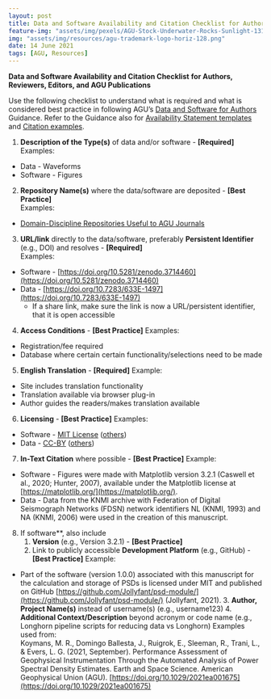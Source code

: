 ```yaml
---
layout: post
title: Data and Software Availability and Citation Checklist for Authors, Reviewers, Editors, and AGU Publications
feature-img: "assets/img/pexels/AGU-Stock-Underwater-Rocks-Sunlight-1314x400.jpg"
img: "assets/img/resources/agu-trademark-logo-horiz-128.png"
date: 14 June 2021
tags: [AGU, Resources]
---
```



**Data and Software Availability and Citation Checklist**
**for Authors, Reviewers, Editors, and AGU Publications**

Use the following checklist to understand what is required and what is considered best practice in following AGU’s [Data and Software for Authors](https://www.agu.org/Publish-with-AGU/Publish/Author-Resources/Data-and-Software-for-Authors) Guidance. Refer to the Guidance also for [Availability Statement templates](https://www.agu.org/Publish-with-AGU/Publish/Author-Resources/Data-and-Software-for-Authors#availability) and [Citation examples](https://www.agu.org/Publish-with-AGU/Publish/Author-Resources/Data-and-Software-for-Authors#citation). 


1. **Description of the Type(s)** of data and/or software - **[Required]**  
Examples:  
* Data - Waveforms
* Software - Figures
2. **Repository Name(s)** where the data/software are deposited - **[Best Practice]**  
Examples:  
* [Domain-Discipline Repositories Useful to AGU Journals](https://data.agu.org/resources/useful-domain-repositories)
3. **URL/link** directly to the data/software, preferably **Persistent Identifier** (e.g., DOI) and resolves - **[Required]**  
    Examples:  
* Software - [https://doi.org/10.5281/zenodo.3714460](https://doi.org/10.5281/zenodo.3714460) 
* Data - [https://doi.org/10.7283/633E-1497](https://doi.org/10.7283/633E-1497)
    * If a share link, make sure the link is now a URL/persistent identifier, that it is open accessible
4. **Access Conditions** - **[Best Practice]**
    Examples:  
* Registration/fee required
* Database where certain certain functionality/selections need to be made
5. **English Translation** - **[Required]**
    Example:  
* Site includes translation functionality
* Translation available via browser plug-in
* Author guides the readers/makes translation available
6. **Licensing** - **[Best Practice]**
    Examples:  
* Software - [MIT License](https://choosealicense.com/licenses/mit/) ([others](https://choosealicense.com/community/))
* Data - [CC-BY](https://creativecommons.org/licenses/by/4.0/) ([others](https://creativecommons.org/choose/))
7. **In-Text Citation** where possible - **[Best Practice]**
    Example:  
* Software - Figures were made with Matplotlib version 3.2.1 (Caswell et al., 2020; Hunter, 2007), available under the Matplotlib license at [https://matplotlib.org/](https://matplotlib.org/).
* Data - Data from the KNMI archive with Federation of Digital Seismograph Networks (FDSN) network identifiers NL (KNMI, 1993) and NA (KNMI, 2006) were used in the creation of this manuscript.
8. If software**, also include
    1. **Version** (e.g., Version 3.2.1) - **[Best Practice]**
    2. Link to publicly accessible **Development Platform** (e.g., GitHub) - **[Best Practice]**
        Example:  
* Part of the software (version 1.0.0) associated with this manuscript for the calculation and storage of PSDs is licensed under MIT and published on GitHub [https://github.com/Jollyfant/psd-module/](https://github.com/Jollyfant/psd-module/) (Jollyfant, 2021).
    3. **Author, Project Name(s)** instead of username(s) (e.g., username123)
    4. **Additional Context/Description** beyond acronym or code name (e.g., Longhorn pipeline scripts for reducing data vs Longhorn)
Examples used from:  
Koymans, M. R., Domingo Ballesta, J., Ruigrok, E., Sleeman, R., Trani, L., & Evers, L. G. (2021, September). Performance Assessment of Geophysical Instrumentation Through the Automated Analysis of Power Spectral Density Estimates. Earth and Space Science. American Geophysical Union (AGU). [https://doi.org/10.1029/2021ea001675](https://doi.org/10.1029/2021ea001675) 
